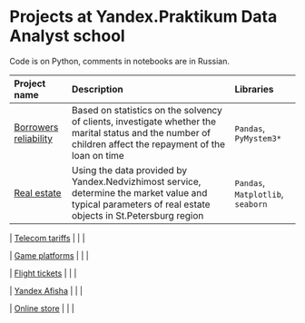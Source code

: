 # Projects at Yandex.Praktikum Data Analyst school
Code is on Python, comments in notebooks are in Russian.

| Project name | Description | Libraries | 
| :--- | :--- | :--- | 
| [Borrowers reliability](https://github.com/mxserg/yandex_praktikum_projects/blob/master/borrowers_reliability/sergeev_borrowers_reliability.ipynb) | Based on statistics on the solvency of clients, investigate whether the marital status and the number of children affect the repayment of the loan on time | `Pandas`, `PyMystem3*` |
| [Real estate](https://github.com/mxserg/yandex_praktikum_projects/blob/master/real_estate_spb/sergeev_real_estate_spb.ipynb) | Using the data provided by Yandex.Nedvizhimost service, determine the market value and typical parameters of real estate objects in St.Petersburg region | `Pandas`, `Matplotlib`, `seaborn` |

| [Telecom tariffs](https://github.com/mxserg/yandex_praktikum_projects/blob/master/telecom_tariffs/sergeev_telecom_tariffs.ipynb) |  |  |

| [Game platforms](https://github.com/mxserg/yandex_praktikum_projects/blob/master/game_platforms/sergeev_game_platforms.ipynb) |  |  |

| [Flight tickets](https://github.com/mxserg/yandex_praktikum_projects/blob/master/flight_tickets/sergeev_flight_tickets.ipynb) |  |  |

| [Yandex Afisha](https://github.com/mxserg/yandex_praktikum_projects/blob/master/yandex_afisha/sergeev_yandex_afisha.ipynb) |  |  |

| [Online store](https://github.com/mxserg/yandex_praktikum_projects/blob/master/online_store/sergeev_online_store.ipynb) |  |  |







